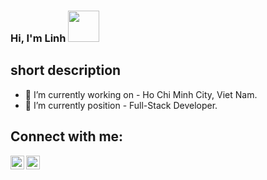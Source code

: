 ### Hi, I'm Linh <img src="https://media.giphy.com/media/mGcNjsfWAjY5AEZNw6/giphy.gif" width="50"></h2>
## short description
- 🔭 I’m currently working on - Ho Chi Minh City, Viet Nam.
- 🌱 I’m currently position - Full-Stack Developer.
## Connect with me:
[<img align="left" alt="codeSTACKr | LinkedIn" width="22px" src="https://cdn.jsdelivr.net/npm/simple-icons@v3/icons/linkedin.svg" />](https://www.linkedin.com/in/linhdev)
[<img align="left" alt="codeSTACKr | Facebook" width="22px" src="https://cdn.jsdelivr.net/npm/simple-icons@v3/icons/facebook.svg" />](https://www.facebook.com/ThuLa24)
